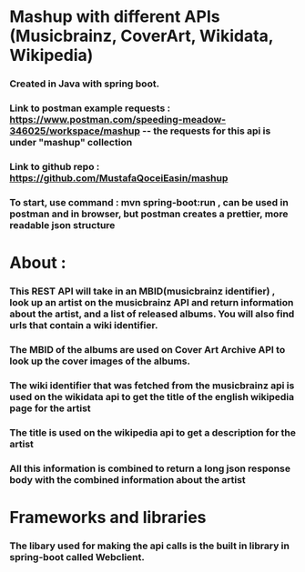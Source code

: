 # Mashup with different APIs (Musicbrainz, CoverArt, Wikidata, Wikipedia)

### Created in Java with spring boot.
### Link to postman example requests : https://www.postman.com/speeding-meadow-346025/workspace/mashup -- the requests for this api is under "mashup" collection

### Link to github repo : https://github.com/MustafaQoceiEasin/mashup

### To start, use command : __**mvn spring-boot:run**__ , can be used in postman and in browser, but postman creates a prettier, more readable json structure

# About :

### This REST API will take in an MBID(musicbrainz identifier) , look up an artist on the musicbrainz API and return information about the artist, and a list of released albums. You will also find urls that contain a wiki identifier.

### The MBID of the albums are used on Cover Art Archive API to look up the cover images of the albums.

### The wiki identifier that was fetched from the musicbrainz api is used on the wikidata api to get the title of the english wikipedia page for the artist

### The title is used on the wikipedia api to get a description for the artist

### All this information is combined to return a long json response body with the combined information about the artist


# Frameworks and libraries
### The libary used for making the api calls is the built in library in spring-boot called Webclient.

